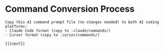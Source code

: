 # Command Conversion Process

```
Copy this AI command prompt file (no changes needed) to both AI coding platforms:
- Claude Code format (copy to .claude/commands/)
- Cursor format (copy to .cursor/commands/)

{{input}}
```
